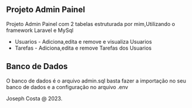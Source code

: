 ## Projeto Admin Painel

Projeto Admin Painel com 2 tabelas estruturada por mim,Utilizando o framework Laravel e MySql 

- Usuarios - Adiciona,edita e remove e visualiza Usuarios
- Tarefas - Adiciona,edita e remove Tarefas dos Usuarios 


## Banco de Dados
O banco de dados é o arquivo  admin.sql  basta fazer a importação no seu banco de dados e a configuração no arquivo .env


Joseph Costa @ 2023.

